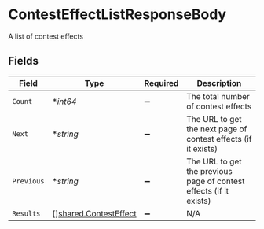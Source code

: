 # ContestEffectListResponseBody

A list of contest effects


## Fields

| Field                                                              | Type                                                               | Required                                                           | Description                                                        |
| ------------------------------------------------------------------ | ------------------------------------------------------------------ | ------------------------------------------------------------------ | ------------------------------------------------------------------ |
| `Count`                                                            | **int64*                                                           | :heavy_minus_sign:                                                 | The total number of contest effects                                |
| `Next`                                                             | **string*                                                          | :heavy_minus_sign:                                                 | The URL to get the next page of contest effects (if it exists)     |
| `Previous`                                                         | **string*                                                          | :heavy_minus_sign:                                                 | The URL to get the previous page of contest effects (if it exists) |
| `Results`                                                          | [][shared.ContestEffect](../../models/shared/contesteffect.md)     | :heavy_minus_sign:                                                 | N/A                                                                |
